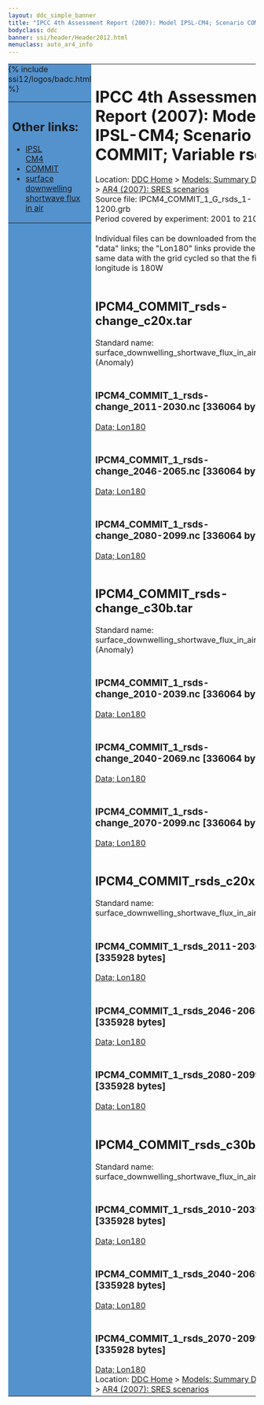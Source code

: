 ```yaml
---
layout: ddc_simple_banner
title: "IPCC 4th Assessment Report (2007): Model IPSL-CM4; Scenario COMMIT; Variable rsds"
bodyclass: ddc
banner: ssi/header/Header2012.html
menuclass: auto_ar4_info
---
```



<table width="100%" border="0" cellspacing="0" cellpadding="0" style="border-collapse: collapse;">
<tr style="margin:0;padding:0;border:0;">
<td style="margin:0;padding:0;border:0;height:1pt;width:150pt;background:#5492CD;" valign="top" >

<div id="lh-col2" class="auto_ar4_info">
<table class="menumain" bgcolor="#5492CD" cellspacing="0" width="100%" border="0">
<tr><td>
<h2> Other links:</h2>
<ul>
<li><a href="/auto/ar4/model-IPSL-CM4.html">IPSL<br/>CM4</a></li>
<li><a href="/auto/ar4/scenario-COMMIT.html">COMMIT</a></li>
<li><a href="/auto/ar4/var-surface_downwelling_shortwave_flux_in_air.html">surface downwelling<br/> shortwave flux in air</a></li>
</ul>
</td></tr>
{% include ssi12/logos/badc.html %}
</table>
</div>
</td>
<td><h1>IPCC 4th Assessment Report (2007): Model IPSL-CM4; Scenario COMMIT; Variable rsds</h1>

<!-- Breadcrumb1 -->
<div id="breadcrumb1" align="left">
Location: <a href="/index.html">DDC Home</a> > <a href="/sim/gcm_clim/">Models: Summary Data</a>
> <a href="/sim/gcm_clim/SRES_AR4/index.html">AR4 (2007): SRES scenarios</a>
</div>
<!-- End of Breadcrumb1 -->Source file: IPCM4_COMMIT_1_G_rsds_1-1200.grb
<br/>
Period covered by experiment: 2001 to 2100<br/>
<br/>Individual files can be downloaded from the "data" links; the "Lon180" links provide the same data
         with the grid cycled so that the first longitude is 180W<br/>
<br/><h2>IPCM4_COMMIT_rsds-change_c20x.tar</h2>
Standard name: surface_downwelling_shortwave_flux_in_air (Anomaly)<br>
<br/><h3>IPCM4_COMMIT_1_rsds-change_2011-2030.nc [336064 bytes]</h3>
<a href="/cgi-bin/downl/ar4_nc/rsds/IPCM4_COMMIT_1_rsds-change_2011-2030.nc">Data; </a><a href="/cgi-bin/downl/ar4_nc/rsds/IPCM4_COMMIT_1_rsds-change_2011-2030.cyto180.nc"> Lon180</a><br/>
<br/><h3>IPCM4_COMMIT_1_rsds-change_2046-2065.nc [336064 bytes]</h3>
<a href="/cgi-bin/downl/ar4_nc/rsds/IPCM4_COMMIT_1_rsds-change_2046-2065.nc">Data; </a><a href="/cgi-bin/downl/ar4_nc/rsds/IPCM4_COMMIT_1_rsds-change_2046-2065.cyto180.nc"> Lon180</a><br/>
<br/><h3>IPCM4_COMMIT_1_rsds-change_2080-2099.nc [336064 bytes]</h3>
<a href="/cgi-bin/downl/ar4_nc/rsds/IPCM4_COMMIT_1_rsds-change_2080-2099.nc">Data; </a><a href="/cgi-bin/downl/ar4_nc/rsds/IPCM4_COMMIT_1_rsds-change_2080-2099.cyto180.nc"> Lon180</a><br/>
<br/><h2>IPCM4_COMMIT_rsds-change_c30b.tar</h2>
Standard name: surface_downwelling_shortwave_flux_in_air (Anomaly)<br>
<br/><h3>IPCM4_COMMIT_1_rsds-change_2010-2039.nc [336064 bytes]</h3>
<a href="/cgi-bin/downl/ar4_nc/rsds/IPCM4_COMMIT_1_rsds-change_2010-2039.nc">Data; </a><a href="/cgi-bin/downl/ar4_nc/rsds/IPCM4_COMMIT_1_rsds-change_2010-2039.cyto180.nc"> Lon180</a><br/>
<br/><h3>IPCM4_COMMIT_1_rsds-change_2040-2069.nc [336064 bytes]</h3>
<a href="/cgi-bin/downl/ar4_nc/rsds/IPCM4_COMMIT_1_rsds-change_2040-2069.nc">Data; </a><a href="/cgi-bin/downl/ar4_nc/rsds/IPCM4_COMMIT_1_rsds-change_2040-2069.cyto180.nc"> Lon180</a><br/>
<br/><h3>IPCM4_COMMIT_1_rsds-change_2070-2099.nc [336064 bytes]</h3>
<a href="/cgi-bin/downl/ar4_nc/rsds/IPCM4_COMMIT_1_rsds-change_2070-2099.nc">Data; </a><a href="/cgi-bin/downl/ar4_nc/rsds/IPCM4_COMMIT_1_rsds-change_2070-2099.cyto180.nc"> Lon180</a><br/>
<br/><h2>IPCM4_COMMIT_rsds_c20x.tar</h2>
Standard name: surface_downwelling_shortwave_flux_in_air<br>
<br/><h3>IPCM4_COMMIT_1_rsds_2011-2030.nc [335928 bytes]</h3>
<a href="/cgi-bin/downl/ar4_nc/rsds/IPCM4_COMMIT_1_rsds_2011-2030.nc">Data; </a><a href="/cgi-bin/downl/ar4_nc/rsds/IPCM4_COMMIT_1_rsds_2011-2030.cyto180.nc"> Lon180</a><br/>
<br/><h3>IPCM4_COMMIT_1_rsds_2046-2065.nc [335928 bytes]</h3>
<a href="/cgi-bin/downl/ar4_nc/rsds/IPCM4_COMMIT_1_rsds_2046-2065.nc">Data; </a><a href="/cgi-bin/downl/ar4_nc/rsds/IPCM4_COMMIT_1_rsds_2046-2065.cyto180.nc"> Lon180</a><br/>
<br/><h3>IPCM4_COMMIT_1_rsds_2080-2099.nc [335928 bytes]</h3>
<a href="/cgi-bin/downl/ar4_nc/rsds/IPCM4_COMMIT_1_rsds_2080-2099.nc">Data; </a><a href="/cgi-bin/downl/ar4_nc/rsds/IPCM4_COMMIT_1_rsds_2080-2099.cyto180.nc"> Lon180</a><br/>
<br/><h2>IPCM4_COMMIT_rsds_c30b.tar</h2>
Standard name: surface_downwelling_shortwave_flux_in_air<br>
<br/><h3>IPCM4_COMMIT_1_rsds_2010-2039.nc [335928 bytes]</h3>
<a href="/cgi-bin/downl/ar4_nc/rsds/IPCM4_COMMIT_1_rsds_2010-2039.nc">Data; </a><a href="/cgi-bin/downl/ar4_nc/rsds/IPCM4_COMMIT_1_rsds_2010-2039.cyto180.nc"> Lon180</a><br/>
<br/><h3>IPCM4_COMMIT_1_rsds_2040-2069.nc [335928 bytes]</h3>
<a href="/cgi-bin/downl/ar4_nc/rsds/IPCM4_COMMIT_1_rsds_2040-2069.nc">Data; </a><a href="/cgi-bin/downl/ar4_nc/rsds/IPCM4_COMMIT_1_rsds_2040-2069.cyto180.nc"> Lon180</a><br/>
<br/><h3>IPCM4_COMMIT_1_rsds_2070-2099.nc [335928 bytes]</h3>
<a href="/cgi-bin/downl/ar4_nc/rsds/IPCM4_COMMIT_1_rsds_2070-2099.nc">Data; </a><a href="/cgi-bin/downl/ar4_nc/rsds/IPCM4_COMMIT_1_rsds_2070-2099.cyto180.nc"> Lon180</a><br/>
<!-- Breadcrumb2 -->
<div id="breadcrumb2" align="left">
Location: <a href="/index.html">DDC Home</a> > <a href="/sim/gcm_clim/">Models: Summary Data</a>
> <a href="/sim/gcm_clim/SRES_AR4/index.html">AR4 (2007): SRES scenarios</a>
</div>
<!-- End of Breadcrumb2 --></td></tr></table>
